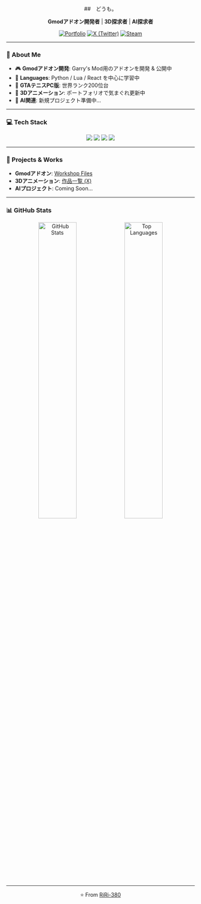 <div align="center">

##　どうも。

**Gmodアドオン開発者** | **3D探求者** | **AI探求者**

[![Portfolio](https://img.shields.io/badge/-Portfolio-000000?style=flat-square&logo=About.me&logoColor=white)](https://riri38o.com)
[![X (Twitter)](https://img.shields.io/badge/-X-1DA1F2?style=flat-square&logo=twitter&logoColor=white)](https://x.com/RiRi_Myao51)
[![Steam](https://img.shields.io/badge/-Steam-000000?style=flat-square&logo=steam&logoColor=white)](https://steamcommunity.com/id/RiRi-380/)

</div>

---

### 📜 About Me

- 🎮 **Gmodアドオン開発**: Garry's Mod用のアドオンを開発 & 公開中  
- 🐍 **Languages**: Python / Lua / React を中心に学習中  
- 🎾 **GTAテニスPC版**: 世界ランク200位台  
- 🎨 **3Dアニメーション**: ポートフォリオで気まぐれ更新中  
- 🤖 **AI関連**: 新規プロジェクト準備中...

---

### 💻 Tech Stack

<p align="center">
  <img src="https://img.shields.io/badge/-Python-3776AB?style=for-the-badge&logo=python&logoColor=white" />
  <img src="https://img.shields.io/badge/-Lua-2C2D72?style=for-the-badge&logo=lua&logoColor=white" />
  <img src="https://img.shields.io/badge/-React-61DAFB?style=for-the-badge&logo=react&logoColor=black" />
  <img src="https://img.shields.io/badge/-Next.js-000000?style=for-the-badge&logo=next.js&logoColor=white" />
</p>

---

### 🎨 Projects & Works

- **Gmodアドオン**: [Workshop Files](https://steamcommunity.com/id/RiRi-380/myworkshopfiles/?appid=4000)  
- **3Dアニメーション**: [作品一覧 (X)](https://x.com/RiRi_Myao51)  
- **AIプロジェクト**: Coming Soon...

---

### 📊 GitHub Stats

<p align="center">
  <img src="https://github-readme-stats.vercel.app/api?username=RiRi-380&show_icons=true&count_private=true&theme=onedark&hide_border=true" width="45%" alt="GitHub Stats" />
  <img src="https://github-readme-stats.vercel.app/api/top-langs/?username=RiRi-380&layout=compact&theme=onedark&hide_border=true" width="45%" alt="Top Languages" />
</p>

---

<p align="center">
  ⭐️ From <a href="https://github.com/RiRi-380">RiRi-380</a>
</p>
